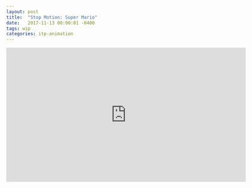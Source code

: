 ```yaml
---
layout: post
title:  "Stop Motion: Super Mario"
date:   2017-11-13 00:00:01 -0400
tags: wip
categories: itp-animation
---
```


<div class='text-center'>
  <iframe src="https://player.vimeo.com/video/242523717" width="640"
  height="360" frameborder="0" webkitallowfullscreen mozallowfullscreen
  allowfullscreen></iframe>
</div>

